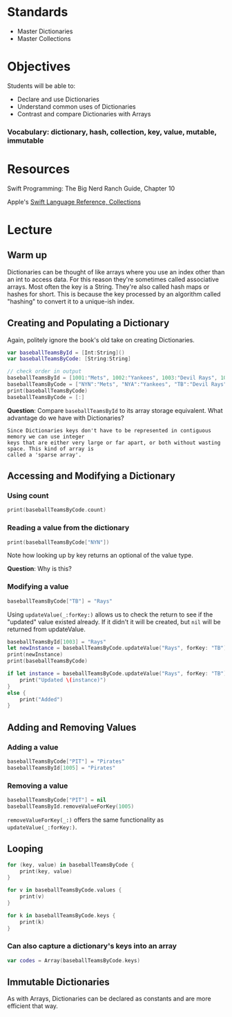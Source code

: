 # Standards
* Master Dictionaries
* Master Collections

# Objectives
Students will be able to:
* Declare and use Dictionaries 
* Understand common uses of Dictionaries
* Contrast and compare Dictionaries with Arrays

### Vocabulary: dictionary, hash, collection, key, value, mutable, immutable

# Resources
Swift Programming: The Big Nerd Ranch Guide, Chapter 10

Apple's [Swift Language Reference, Collections](https://developer.apple.com/library/ios/documentation/Swift/Conceptual/Swift_Programming_Language/CollectionTypes.html#//apple_ref/doc/uid/TP40014097-CH8-ID105)

# Lecture
## Warm up

Dictionaries can be thought of like arrays where you use an index other than an int to 
access data. For this reason they're sometimes called associative arrays. Most often the key is a String. 
They're also called hash maps or hashes for short. This is because the key processed by
an algorithm called "hashing" to convert it to a unique-ish index.

## Creating and Populating a Dictionary

Again, politely ignore the book's old take on creating Dictionaries.

```swift
var baseballTeamsById = [Int:String]()
var baseballTeamsByCode: [String:String]

// check order in output
baseballTeamsById = [1001:"Mets", 1002:"Yankees", 1003:"Devil Rays", 1004:"Marlins"]
baseballTeamsByCode = ["NYN":"Mets", "NYA":"Yankees", "TB":"Devil Rays", "MIA":"Marlins"]
print(baseballTeamsByCode)
baseballTeamsByCode = [:]
```

**Question**: Compare ```baseballTeamsById``` to its array storage equivalent. What advantage
do we have with Dictionaries?

```
Since Dictionaries keys don't have to be represented in contiguous memory we can use integer 
keys that are either very large or far apart, or both without wasting space. This kind of array is
called a 'sparse array'.
```

## Accessing and Modifying a Dictionary

### Using count

```swift
print(baseballTeamsByCode.count)
```

### Reading a value from the dictionary

```swift
print(baseballTeamsByCode["NYN"])
```

Note how looking up by key returns an optional of the value type.

**Question**: Why is this?



### Modifying a value
```swift
baseballTeamsByCode["TB"] = "Rays"
```

Using ```updateValue(_:forKey:)``` allows us to check the return to see if 
the "updated" value existed already. If it didn't it will be created, but
```nil``` will be returned from updateValue.

```swift
baseballTeamsById[1003] = "Rays"
let newInstance = baseballTeamsByCode.updateValue("Rays", forKey: "TB")
print(newInstance)
print(baseballTeamsByCode)

if let instance = baseballTeamsByCode.updateValue("Rays", forKey: "TB") {
    print("Updated \(instance)")
}
else {
    print("Added")
}
```

## Adding and Removing Values

### Adding a value

```swift
baseballTeamsByCode["PIT"] = "Pirates"
baseballTeamsById[1005] = "Pirates"
```

### Removing a value

```swift
baseballTeamsByCode["PIT"] = nil
baseballTeamsById.removeValueForKey(1005)
```

```removeValueForKey(_:)``` offers the same functionality as ```updateValue(_:forKey:)```.

## Looping

```swift
for (key, value) in baseballTeamsByCode {
    print(key, value)
}

for v in baseballTeamsByCode.values {
    print(v)
}

for k in baseballTeamsByCode.keys {
    print(k)
}
```

### Can also capture a dictionary's keys into an array

```swift
var codes = Array(baseballTeamsByCode.keys)
```

## Immutable Dictionaries

As with Arrays, Dictionaries can be declared as constants and are more efficient that way.
